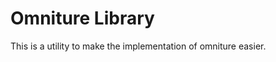 Omniture Library 
===============

This is a utility to make the implementation of omniture easier. 


